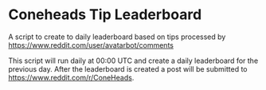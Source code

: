 # Coneheads Tip Leaderboard
A script to create to daily leaderboard based on tips processed by https://www.reddit.com/user/avatarbot/comments

This script will run daily at 00:00 UTC and create a daily leaderboard for the previous day.
After the leaderboard is created a post will be submitted to https://www.reddit.com/r/ConeHeads.

